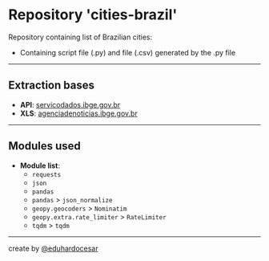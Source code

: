 # Repository 'cities-brazil'
Repository containing list of Brazilian cities:
- Containing script file (.py) and file (.csv) generated by the .py file

---
## Extraction bases
- **API**: [servicodados.ibge.gov.br](https://servicodados.ibge.gov.br/api/v1/localidades/estados/)
- **XLS**: [agenciadenoticias.ibge.gov.br](https://agenciadenoticias.ibge.gov.br/media/com_mediaibge/arquivos/de3c3890d5e127db41740496aa4ec20f.xls)
---
## Modules used
- **Module list**:
    - `requests`
    - `json`
    - `pandas`
    - `pandas` > `json_normalize`
    - `geopy.geocoders` > `Nominatim`
    - `geopy.extra.rate_limiter` > `RateLimiter`
    - `tqdm` > `tqdm`
---

create by [@eduhardocesar](https://github.com/eduhardocesar/)